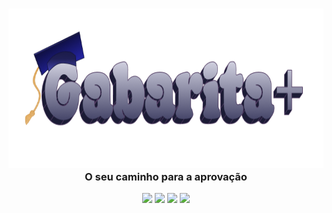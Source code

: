 <h3 align="center">
    <img src="https://github.com/GabaritaGH/.github/blob/main/profile/img/gabaritamais.png" height="255" alt="g+"><br>
    O seu caminho para a aprovação
</h3>

<p align="center">
  <a href = "mailto:gabaritamaisoficial@gmail.com"><img src="https://img.shields.io/badge/Gmail-D14836?style=for-the-badge&logo=gmail&logoColor=white" target="_blank"></a>
  <a href = "https://trello.com/invite/b/688b9fe399180d6228b9f8c8/ATTI54bd995bc56b0e705b5d086acf0e3db66CA1887C/pratica-profissional-3-designer"><img src="https://img.shields.io/badge/Trello-%23026AA7.svg?style=for-the-badge&logo=Trello&logoColor=white" target="_blank"></a>
  <a href = "https://github.com/GabaritaGH"><img src="https://img.shields.io/badge/github-%23121011.svg?style=for-the-badge&logo=github&logoColor=white" target="_blank"></a>
  <a href = "https://www.figma.com/design/PjP5V5zVvmqAUActxkNCPF/Pr%C3%A1tica-Profissional-3?node-id=0-1&t=IN6X0VwJ1NVFbu2m-1"><img src="https://img.shields.io/badge/figma-%23F24E1E.svg?style=for-the-badge&logo=figma&logoColor=white" target="_blank"></a>
